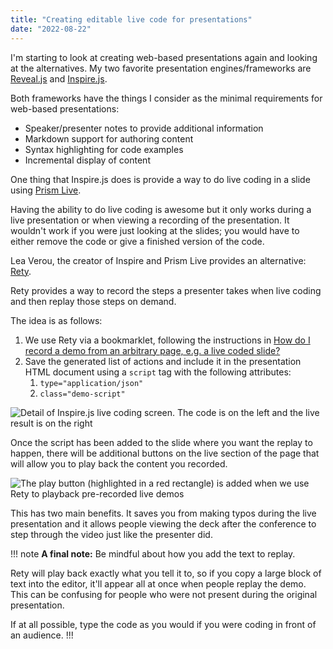 ```yaml
---
title: "Creating editable live code for presentations"
date: "2022-08-22"
---
```


I'm starting to look at creating web-based presentations again and looking at the alternatives. My two favorite presentation engines/frameworks are [Reveal.js](https://revealjs.com/) and [Inspire.js](https://inspirejs.org/).

Both frameworks have the things I consider as the minimal requirements for web-based presentations:

* Speaker/presenter notes to provide additional information
* Markdown support for authoring content
* Syntax highlighting for code examples
* Incremental display of content

One thing that Inspire.js does is provide a way to do live coding in a slide using [Prism Live](https://live.prismjs.com/).

Having the ability to do live coding is awesome but it only works during a live presentation or when viewing a recording of the presentation. It wouldn't work if you were just looking at the slides; you would have to either remove the code or give a finished version of the code.

Lea Verou, the creator of Inspire and Prism Live provides an alternative: [Rety](https://rety.verou.me/).

Rety provides a way to record the steps a presenter takes when live coding and then replay those steps on demand.

The idea is as follows:

1. We use Rety via a bookmarklet, following the instructions in [How do I record a demo from an arbitrary page, e.g. a live coded slide?](https://rety.verou.me/#how-do-i-record-a-demo-from-an-arbitrary-page-eg-a-live-coded-slide)
2. Save the generated list of actions and include it in the presentation HTML document using a `script` tag with the following attributes:
    1. `type="application/json"`
    2. `class="demo-script"`

![Detail of Inspire.js live coding screen. The code is on the left and the live result is on the right](https://res.cloudinary.com/dfh6ihzvj/image/upload/c_scale,w_500/f_auto,q_auto/inspirejs-live-code-interface-1)

Once the script has been added to the slide where you want the replay to happen, there will be additional buttons on the live section of the page that will allow you to play back the content you recorded.

![The play button (highlighted in a red rectangle) is added when we use Rety to playback pre-recorded live demos](https://res.cloudinary.com/dfh6ihzvj/image/upload/c_scale,w_500/f_auto,q_auto/inspirejs-rety-playback-button)

This has two main benefits. It saves you from making typos during the live presentation and it allows people viewing the deck after the conference to step through the video just like the presenter did.

!!! note **A final note:**
Be mindful about how you add the text to replay.

Rety will play back exactly what you tell it to, so if you copy a large block of text into the editor, it'll appear all at once when people replay the demo. This can be confusing for people who were not present during the original presentation.

If at all possible, type the code as you would if you were coding in front of an audience.
!!!
